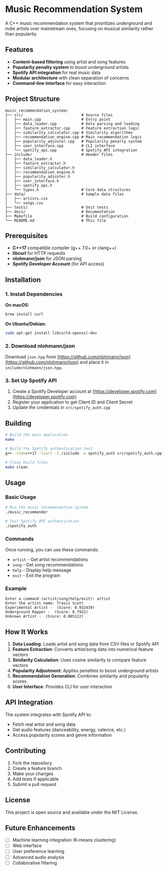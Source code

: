 # Music Recommendation System

A C++ music recommendation system that prioritizes underground and indie artists over mainstream ones, focusing on musical similarity rather than popularity.

## Features

- **Content-based filtering** using artist and song features
- **Popularity penalty system** to boost underground artists
- **Spotify API integration** for real music data
- **Modular architecture** with clean separation of concerns
- **Command-line interface** for easy interaction

## Project Structure

```
music_recommendation_system/
├── src/                          # Source files
│   ├── main.cpp                  # Entry point
│   ├── data_loader.cpp           # Data parsing and loading
│   ├── feature_extractor.cpp     # Feature extraction logic
│   ├── similarity_calculator.cpp # Similarity algorithms
│   ├── recommendation_engine.cpp # Main recommendation logic
│   ├── popularity_adjuster.cpp   # Popularity penalty system
│   ├── user_interface.cpp        # CLI interface
│   └── spotify_api.cpp           # Spotify API integration
├── include/                      # Header files
│   ├── data_loader.h
│   ├── feature_extractor.h
│   ├── similarity_calculator.h
│   ├── recommendation_engine.h
│   ├── popularity_adjuster.h
│   ├── user_interface.h
│   ├── spotify_api.h
│   └── types.h                   # Core data structures
├── data/                         # Sample data files
│   ├── artists.csv
│   └── songs.csv
├── tests/                        # Unit tests
├── docs/                         # Documentation
├── Makefile                      # Build configuration
└── README.md                     # This file
```

## Prerequisites

- **C++17** compatible compiler (g++ 7.0+ or clang++)
- **libcurl** for HTTP requests
- **nlohmann/json** for JSON parsing
- **Spotify Developer Account** (for API access)

## Installation

### 1. Install Dependencies

**On macOS:**
```bash
brew install curl
```

**On Ubuntu/Debian:**
```bash
sudo apt-get install libcurl4-openssl-dev
```

### 2. Download nlohmann/json

Download `json.hpp` from [https://github.com/nlohmann/json](https://github.com/nlohmann/json) and place it in `include/nlohmann/json.hpp`.

### 3. Set Up Spotify API

1. Create a Spotify Developer account at [https://developer.spotify.com](https://developer.spotify.com)
2. Register your application to get Client ID and Client Secret
3. Update the credentials in `src/spotify_auth.cpp`

## Building

```bash
# Build the main application
make

# Build the Spotify authentication test
g++ -std=c++17 -lcurl -I./include -o spotify_auth src/spotify_auth.cpp

# Clean build files
make clean
```

## Usage

### Basic Usage

```bash
# Run the music recommendation system
./music_recommender

# Test Spotify API authentication
./spotify_auth
```

### Commands

Once running, you can use these commands:
- `artist` - Get artist recommendations
- `song` - Get song recommendations  
- `help` - Display help message
- `exit` - Exit the program

### Example

```
Enter a command (artist/song/help/exit): artist
Enter the artist name: Travis Scott
Experimental Artist -  (Score: 0.932439)
Underground Rapper -  (Score: 0.7922)
Unknown Artist -  (Score: 0.865122)
```

## How It Works

1. **Data Loading**: Loads artist and song data from CSV files or Spotify API
2. **Feature Extraction**: Converts artist/song data into numerical feature vectors
3. **Similarity Calculation**: Uses cosine similarity to compare feature vectors
4. **Popularity Adjustment**: Applies penalties to boost underground artists
5. **Recommendation Generation**: Combines similarity and popularity scores
6. **User Interface**: Provides CLI for user interaction

## API Integration

The system integrates with Spotify API to:
- Fetch real artist and song data
- Get audio features (danceability, energy, valence, etc.)
- Access popularity scores and genre information

## Contributing

1. Fork the repository
2. Create a feature branch
3. Make your changes
4. Add tests if applicable
5. Submit a pull request

## License

This project is open source and available under the MIT License.

## Future Enhancements

- [ ] Machine learning integration (K-means clustering)
- [ ] Web interface
- [ ] User preference learning
- [ ] Advanced audio analysis
- [ ] Collaborative filtering 